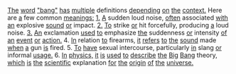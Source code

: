 [The](./the.md) [word](./word.md) ["bang"](./bang.md) [has](./has.md) [multiple](./multiple.md) definitions [depending](./depending.md) [on](./on.md) [the](./the.md) [context.](./context.md) Here are [a](./a.md) few common [meanings:](./meanings.md) [1.](./1.md) [A](./a.md) sudden loud noise, [often](./often.md) associated [with](./with.md) [an](./an.md) explosive [sound](./sound.md) [or](./or.md) impact. [2.](./2.md) [To](./to.md) strike [or](./or.md) hit forcefully, producing [a](./a.md) loud noise. [3.](./3.md) [An](./an.md) exclamation [used](./used.md) [to](./to.md) emphasize [the](./the.md) suddenness [or](./or.md) intensity [of](./of.md) [an](./an.md) [event](./event.md) [or](./or.md) [action.](./action.md) 4. [In](./in.md) relation [to](./to.md) firearms, [it](./it.md) [refers](./refers.md) [to](./to.md) [the](./the.md) [sound](./sound.md) made [when](./when.md) [a](./a.md) gun [is](./is.md) fired. 5. [To](./to.md) [have](./have.md) sexual intercourse, particularly [in](./in.md) slang [or](./or.md) informal [usage.](./usage.md) 6. [In](./in.md) [physics,](./physics.md) [it](./it.md) [is](./is.md) [used](./used.md) [to](./to.md) [describe](./describe.md) [the](./the.md) [Big](./big.md) [Bang](./bang.md) theory, [which](./which.md) [is](./is.md) [the](./the.md) [scientific](./scientific.md) explanation [for](./for.md) [the](./the.md) [origin](./origin.md) [of](./of.md) [the](./the.md) [universe.](./universe.md)